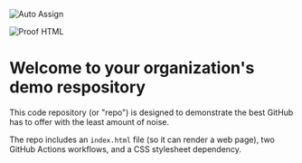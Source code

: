 ![Auto Assign](https://github.com/being-happy/demo-repository/actions/workflows/auto-assign.yml/badge.svg)

![Proof HTML](https://github.com/being-happy/demo-repository/actions/workflows/proof-html.yml/badge.svg)

# Welcome to your organization's demo respository
This code repository (or "repo") is designed to demonstrate the best GitHub has to offer with the least amount of noise.

The repo includes an `index.html` file (so it can render a web page), two GitHub Actions workflows, and a CSS stylesheet dependency.
